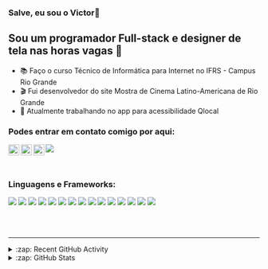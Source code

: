 ### Salve, eu sou o Victor👋

## Sou um programador Full-stack e designer de tela nas horas vagas 🤣

- 📚 Faço o curso Técnico de Informática para Internet no IFRS - Campus Rio Grande
- 🎬 Fui desenvolvedor do site Mostra de Cinema Latino-Americana de Rio Grande
- 🦽 Atualmente trabalhando no app para acessibilidade Qlocal

### Podes entrar em contato comigo por aqui:

[<img src="https://img.shields.io/badge/Gmail-D14836?style=for-the-badge&logo=gmail&logoColor=white" />][email]
[<img align="left" alt="codeSTACKr | Instagram" width="22px" src="https://cdn-icons-png.flaticon.com/512/174/174855.png" />][instagram]
[<img align="left" alt="codeSTACKr | Twitter" width="22px" src="https://toppng.com/uploads/preview/circle-twitter-logo-png-11536001225vm30ml2dw2.png" />][twitter]
[<img align="left" alt="codeSTACKr | LinkedIn" width="22px" src="https://cdn-icons-png.flaticon.com/512/174/174857.png" />][linkedin]

<br />

### Linguagens e Frameworks:


[<img src="https://img.shields.io/badge/react_native-%2320232a.svg?style=for-the-badge&logo=react&logoColor=%2361DAFB" />][reactnative]
[<img src="https://img.shields.io/badge/react-%2320232a.svg?style=for-the-badge&logo=react&logoColor=%2361DAFB" />][react]
[<img src="https://img.shields.io/badge/javascript-%23323330.svg?style=for-the-badge&logo=javascript&logoColor=%23F7DF1E" />][js]
[<img src="https://img.shields.io/badge/node.js-6DA55F?style=for-the-badge&logo=node.js&logoColor=white" />][node]
<img src="https://img.shields.io/badge/expo-1C1E24?style=for-the-badge&logo=expo&logoColor=#D04A37" />
[<img src="https://img.shields.io/badge/php-%23777BB4.svg?style=for-the-badge&logo=php&logoColor=white" />][php]
[<img src="https://img.shields.io/badge/mysql-%2300f.svg?style=for-the-badge&logo=mysql&logoColor=white" />][mysql]
<img src="https://img.shields.io/badge/postgres-%23316192.svg?style=for-the-badge&logo=postgresql&logoColor=white" />
<img src="https://img.shields.io/badge/sqlite-%2307405e.svg?style=for-the-badge&logo=sqlite&logoColor=white" />
[<img src="https://img.shields.io/badge/html5-%23E34F26.svg?style=for-the-badge&logo=html5&logoColor=white" />][html5]
<img src="https://img.shields.io/badge/Pug-FFF?style=for-the-badge&logo=pug&logoColor=A86454" />
[<img src="https://img.shields.io/badge/css3-%231572B6.svg?style=for-the-badge&logo=css3&logoColor=white" />][css]
<img src="https://img.shields.io/badge/Insomnia-black?style=for-the-badge&logo=insomnia&logoColor=5849BE" />
<img src="https://img.shields.io/badge/figma-%23F24E1E.svg?style=for-the-badge&logo=figma&logoColor=white" />
[<img src="https://img.shields.io/badge/git-%23F05033.svg?style=for-the-badge&logo=git&logoColor=white" />][git]

<br />
<br />

---

<details>
  <summary>:zap: Recent GitHub Activity</summary>
  
<!--START_SECTION:activity-->
1. 🗣 Commented on [#2](https://github.com/codeSTACKr/portfolio-sass/issues/2) in [codeSTACKr/portfolio-sass](https://github.com/codeSTACKr/portfolio-sass)
2. ❗️ Closed issue [#2](https://github.com/codeSTACKr/portfolio-sass/issues/2) in [codeSTACKr/portfolio-sass](https://github.com/codeSTACKr/portfolio-sass)
3. ❌ Closed PR [#11](https://github.com/codeSTACKr/free-developer-resources/pull/11) in [codeSTACKr/free-developer-resources](https://github.com/codeSTACKr/free-developer-resources)
4. 🗣 Commented on [#11](https://github.com/codeSTACKr/free-developer-resources/issues/11) in [codeSTACKr/free-developer-resources](https://github.com/codeSTACKr/free-developer-resources)
5. 🎉 Merged PR [#10](https://github.com/codeSTACKr/free-developer-resources/pull/10) in [codeSTACKr/free-developer-resources](https://github.com/codeSTACKr/free-developer-resources)
<!--END_SECTION:activity-->

</details>

<details>
  <summary>:zap: GitHub Stats</summary>

  <img align="left" alt="codeSTACKr's GitHub Stats" src="https://github-readme-stats.codestackr.vercel.app/api?username=codeSTACKr&show_icons=true&hide_border=true" />

</details>

[email]: mailto:victortavamaral@gmail.com
[twitter]: https://twitter.com/VictorA97622430
[instagram]: https://www.instagram.com/victortamaral/
[linkedin]: https://www.linkedin.com/in/victor-tavares-do-amaral-621376208/

[js]: https://github.com/VictorAmaral22/POO_Js
[node]: https://github.com/VictorAmaral22/nodejs-studies
[css]: https://github.com/VictorAmaral22/HTML-CSS
[html5]: https://github.com/VictorAmaral22/HTML-CSS
[react]: https://github.com/VictorAmaral22/reactJs
[reactnative]: https://github.com/VictorAmaral22/ReactNative
[sql]: https://github.com/VictorAmaral22/MySQL
[mysql]: https://github.com/VictorAmaral22/MySQL
<!-- [postgres]: https://www.youtube.com/playlist?list=PLkwxH9e_vrAK4TdffpxKY3QGyHCpxFcQ0 -->
[php]: https://github.com/VictorAmaral22/php-nodestudio
[rest]: https://github.com/VictorAmaral22/REST-API
[git]: https://github.com/VictorAmaral22/Git-cheats

